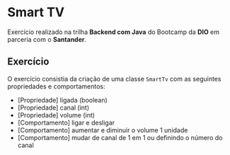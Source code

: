 # Smart TV

Exercício realizado na trilha **Backend com Java** do Bootcamp da **DIO** em parceria com o **Santander**.

## Exercício

O exercício consistia da criação de uma classe `SmartTv` com as seguintes propriedades e comportamentos:

- [Propriedade] ligada (boolean)
- [Propriedade] canal (int)
- [Propriedade] volume (int)
- [Comportamento] ligar e desligar
- [Comportamento] aumentar e diminuir o volume 1 unidade
- [Comportamento] mudar de canal de 1 em 1 ou definindo o número do canal
